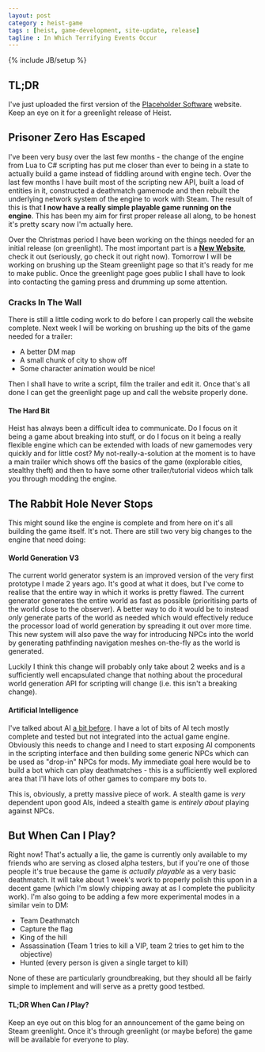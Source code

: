 ```yaml
---
layout: post
category : heist-game
tags : [heist, game-development, site-update, release]
tagline : In Which Terrifying Events Occur
---
```

{% include JB/setup %}


## TL;DR

I've just uploaded the first version of the [Placeholder Software](http://placeholder-software.co.uk) website. Keep an eye on it for a greenlight release of Heist.

## Prisoner Zero Has Escaped

I've been very busy over the last few months - the change of the engine from Lua to C# scripting has put me closer than ever to being in a state to actually build a game instead of fiddling around with engine tech. Over the last few months I have built most of the scripting new API, built a load of entities in it, constructed a deathmatch gamemode and then rebuilt the underlying network system of the engine to work with Steam. The result of this is that **I now have a really simple playable game running on the engine**. This has been my aim for first proper release all along, to be honest it's pretty scary now I'm actually here.

Over the Christmas period I have been working on the things needed for an initial release (on greenlight). The most important part is a **[New Website](http://placeholder-software.co.uk)**, check it out (seriously, go check it out right now). Tomorrow I will be working on brushing up the Steam greenlight page so that it's ready for me to make public. Once the greenlight page goes public I shall have to look into contacting the gaming press and drumming up some attention.

### Cracks In The Wall

There is still a little coding work to do before I can properly call the website complete. Next week I will be working on brushing up the bits of the game needed for a trailer:

- A better DM map
- A small chunk of city to show off
- Some character animation would be nice!

Then I shall have to write a script, film the trailer and edit it. Once that's all done I can get the greenlight page up and call the website properly done.

#### The Hard Bit

Heist has always been a difficult idea to communicate. Do I focus on it being a game about breaking into stuff, or do I focus on it being a really flexible engine which can be extended with loads of new gamemodes very quickly and for little cost? My not-really-a-solution at the moment is to have a main trailer which shows off the basics of the game (explorable cities, stealthy theft) and then to have some other trailer/tutorial videos which talk you through modding the engine.

## The Rabbit Hole Never Stops

This might sound like the engine is complete and from here on it's all building the game itself. It's not. There are still two very big changes to the engine that need doing:

#### World Generation V3

The current world generator system is an improved version of the very first prototype I made 2 years ago. It's good at what it does, but I've come to realise that the entire way in which it works is pretty flawed. The current generator generates the entire world as fast as possible (prioritising parts of the world close to the observer). A better way to do it would be to instead _only_ generate parts of the world as needed which would effectively reduce the processor load of world generation by spreading it out over more time. This new system will also pave the way for introducing NPCs into the world by generating pathfinding navigation meshes on-the-fly as the world is generated.

Luckily I think this change will probably only take about 2 weeks and is a sufficiently well encapsulated change that nothing about the procedural world generation API for scripting will change (i.e. this isn't a breaking change).

#### Artificial Intelligence

I've talked about AI [a bit before](http://martindevans.me/tags.html#artificial-intelligence-ref). I have a lot of bits of AI tech mostly complete and tested but not integrated into the actual game engine. Obviously this needs to change and I need to start exposing AI components in the scripting interface and then building some generic NPCs which can be used as "drop-in" NPCs for mods. My immediate goal here would be to build a bot which can play deathmatches - this is a sufficiently well explored area that I'll have lots of other games to compare my bots to.

This is, obviously, a pretty massive piece of work. A stealth game is _very_ dependent upon good AIs, indeed a stealth game is _entirely about_ playing against NPCs.

## But When Can I Play?

Right now! That's actually a lie, the game is currently only available to my friends who are serving as closed alpha testers, but if you're one of those people it's true because the game _is actually playable_ as a very basic deathmatch. It will take about 1 week's work to properly polish this upon in a decent game (which I'm slowly chipping away at as I complete the publicity work). I'm also going to be adding a few more experimental modes in a similar vein to DM:

- Team Deathmatch
 - Capture the flag
 - King of the hill
 - Assassination (Team 1 tries to kill a VIP, team 2 tries to get him to the objective)
 - Hunted (every person is given a single target to kill)
 
None of these are particularly groundbreaking, but they should all be fairly simple to implement and will serve as a pretty good testbed.
 
#### TL;DR When Can _I_ Play?

Keep an eye out on this blog for an announcement of the game being on Steam greenlight. Once it's through greenlight (or maybe before) the game will be available for everyone to play.
